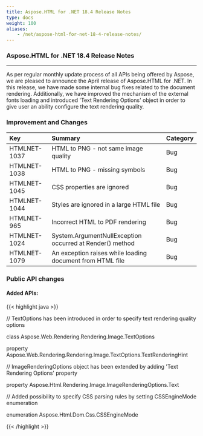 ```yaml
---
title: Aspose.HTML for .NET 18.4 Release Notes
type: docs
weight: 100
aliases:
    - /net/aspose-html-for-net-18-4-release-notes/
---
```


### **Aspose.HTML for .NET 18.4 Release Notes**
-----
As per regular monthly update process of all APIs being offered by Aspose, we are pleased to announce the April release of Aspose.HTML for .NET. In this release, we have made some internal bug fixes related to the document rendering. Additionally, we have improved the mechanism of the external fonts loading and introduced 'Text Rendering Options' object in order to give user an ability configure the text rendering quality.
### **Improvement and Changes**

|**Key**|**Summary**|**Category**|
| :- | :- | :- |
|HTMLNET-1037|HTML to PNG - not same image quality|Bug|
|HTMLNET-1038|HTML to PNG - missing symbols|Bug|
|HTMLNET-1045|CSS properties are ignored|Bug|
|HTMLNET-1044|Styles are ignored in a large HTML file|Bug|
|HTMLNET-965|Incorrect HTML to PDF rendering|Bug|
|HTMLNET-1024|System.ArgumentNullException occurred at Render() method|Bug|
|HTMLNET-1079|An exception raises while loading document from HTML file|Bug|
### **Public API changes**
#### **Added APIs:**
{{< highlight java >}}

 //  TextOptions has been introduced in order to specify text rendering quality options

class Aspose.Web.Rendering.Rendering.Image.TextOptions

property Aspose.Web.Rendering.Rendering.Image.TextOptions.TextRenderingHint

// ImageRenderingOptions object has been extended by adding 'Text Rendering Options' property

property Aspose.Html.Rendering.Image.ImageRenderingOptions.Text

// Added possibility to specify CSS parsing rules by setting CSSEngineMode enumeration

enumeration Aspose.Html.Dom.Css.CSSEngineMode

{{< /highlight >}}
